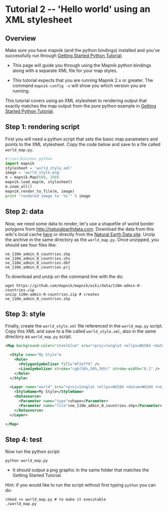 # Tutorial 2  -- 'Hello world' using an XML stylesheet

## Overview

Make sure you have mapnik (and the python bindings) installed and you've successfully run through [Getting Started Python Tutorial](GettingStartedInPython).

 * This page will guide you through using the Mapnik python bindings along with a separate XML file for your map styles.

 * This tutorial expects that you are running Mapnik 2.x or greater. The command `mapnik-config -v` will show you which version you are running.

This tutorial covers using an XML stylesheet to rendering output that exactly matches the map output from the pure python example in [Getting Started Python Tutorial](GettingStartedInPython).

## Step 1: rendering script

First you will need a python script that sets the basic map parameters and points to the XML stylesheet. Copy the code below and save to a file called `world_map.py`.

```python
#!/usr/bin/env python
import mapnik
stylesheet = 'world_style.xml'
image = 'world_style.png'
m = mapnik.Map(600, 300)
mapnik.load_map(m, stylesheet)
m.zoom_all() 
mapnik.render_to_file(m, image)
print "rendered image to '%s'" % image
```

## Step 2: data

Now, we need some data to render, let's use a shapefile of world border polygons from http://naturalearthdata.com. Download the data from this wiki's local cache [here](data/110m-admin-0-countries.zip) or directly from the [Natural Earth Data site](http://www.naturalearthdata.com/http//www.naturalearthdata.com/download/110m/cultural/110m-admin-0-countries.zip). Unzip the archive in the same directory as the `world_map.py`. Once unzipped, you should see four files like:

    ne_110m_admin_0_countries.shp
    ne_110m_admin_0_countries.shx
    ne_110m_admin_0_countries.dbf
    ne_110m_admin_0_countries.prj

To download and unzip on the command line with the do:

    wget https://github.com/mapnik/mapnik/wiki/data/110m-admin-0-countries.zip
    unzip 110m-admin-0-countries.zip # creates ne_110m_admin_0_countries.shp

## Step 3: style

Finally, create the `world_style.xml` file referenced in the `world_map.py` script. Copy this XML and save to a file called `world_style.xml`, also in the same directory as `world_map.py` script.

```xml
<Map background-color="steelblue" srs="+proj=longlat +ellps=WGS84 +datum=WGS84 +no_defs">

  <Style name="My Style">
    <Rule>
      <PolygonSymbolizer fill="#f2eff9" />
      <LineSymbolizer stroke="rgb(50%,50%,50%)" stroke-width="0.1" />
    </Rule>
  </Style>

  <Layer name="world" srs="+proj=longlat +ellps=WGS84 +datum=WGS84 +no_defs">
    <StyleName>My Style</StyleName>
    <Datasource>
      <Parameter name="type">shape</Parameter>
      <Parameter name="file">ne_110m_admin_0_countries.shp</Parameter>
    </Datasource>
  </Layer>

</Map>
```

## Step 4: test

Now run the python script:

    python world_map.py

 * It should output a png graphic in the same folder that matches the Getting Started Tutorial.

Hint: if you would like to run the script without first typing `python` you can do:

    chmod +x world_map.py # to make it executable
    ./world_map.py
